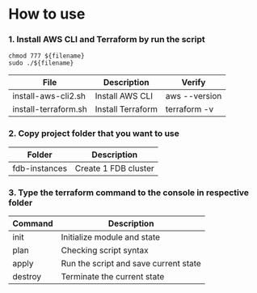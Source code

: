 # How to use
### 1. Install AWS CLI and Terraform by run the script
```
chmod 777 ${filename}
sudo ./${filename}
```
| File | Description | Verify |
| --- | --- | --- |
| install-aws-cli2.sh | Install AWS CLI | aws --version |
| install-terraform.sh | Install Terraform | terraform -v |

### 2. Copy project folder that you want to use

| Folder | Description |
| --- | ----------- |
| fdb-instances | Create 1 FDB cluster |

### 3. Type the terraform command to the console in respective folder

| Command | Description |
| --- | ----------- |
| init | Initialize module and state |
| plan | Checking script syntax |
| apply | Run the script and save current state |
| destroy | Terminate the current state |
